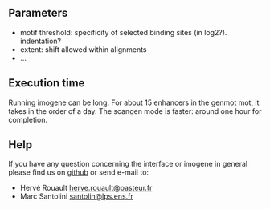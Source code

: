 Parameters
----------

* motif threshold: specificity of selected binding sites (in log2?).
	indentation?
* extent: shift allowed within alignments
* ...

Execution time
--------------

Running imogene can be long. For about 15 enhancers in the genmot mot, it takes in the order of a day. The scangen mode is faster: around one hour for completion.


Help
----

If you have any question concerning the interface or imogene in general please find us on [github](https://github.com/hrouault/Imogene) or send e-mail to:
* Hervé Rouault <herve.rouault@pasteur.fr>
* Marc Santolini <santolin@lps.ens.fr>
